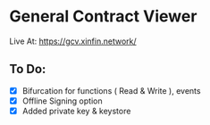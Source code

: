 # General Contract Viewer

Live At: https://gcv.xinfin.network/

## To Do:
- [x] Bifurcation for functions ( Read & Write ), events
- [x] Offline Signing option
- [x] Added private key & keystore
